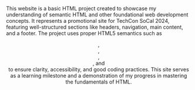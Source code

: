 This website is a basic HTML project created to showcase my understanding of semantic HTML and other foundational web development concepts. It represents a promotional site for TechCon SoCal 2024, featuring well-structured sections like headers, navigation, main content, and a footer. The project uses proper HTML5 semantics such as <header>, <nav>, <main>, <section>, and <footer> to ensure clarity, accessibility, and good coding practices. This site serves as a learning milestone and a demonstration of my progress in mastering the fundamentals of HTML.
